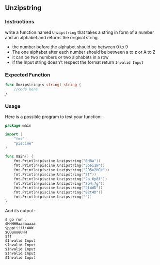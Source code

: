 ## Unzipstring


### Instructions

write a function named `Unzipstring` that takes a string in form of a number and an alphabet  and returns the original string.

- the number before the alphabet should be between 0 to 9 
- The one  alphabet after each number should be  between a to z or A to Z
- it can be two numbers or two alphabets in a row
- if the Input string doesn't respect the format return `Invalid Input`


### Expected Function

```go
func Unzipstring(s string) string {
    //code here
}
```

### Usage

Here is a possible program to test your function:

```go
package main

import (
    "fmt"
    "piscine"
)

func main() {
    fmt.Println(piscine.Unzipstring("6H8a"))
    fmt.Println(piscine.Unzipstring("3p6i1W"))
    fmt.Println(piscine.Unzipstring("2O5u2H0e"))
    fmt.Println(piscine.Unzipstring("2f"))
    fmt.Println(piscine.Unzipstring("2a 6p8f"))
    fmt.Println(piscine.Unzipstring("2p4;7g"))
    fmt.Println(piscine.Unzipstring("2t4dD"))
    fmt.Println(piscine.Unzipstring("82t4D"))
    fmt.Println(piscine.Unzipstring(""))
}
```

And its output :

```console
$ go run .
$HHHHHaaaaaaaa
$pppiiiiiiWWW
$OOuuuuuHH
$ff
$Invalid Input
$Invalid Input
$Invalid Input
$Invalid Input
$Invalid Input
```
